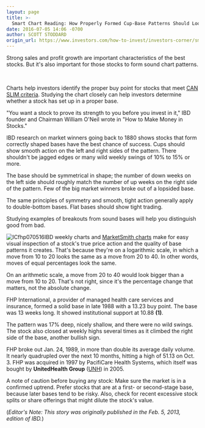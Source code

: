 ```yaml
---
layout: page
title: >-
  Smart Chart Reading: How Properly Formed Cup-Base Patterns Should Look
date: 2016-07-05 14:06 -0700
author: SCOTT STODDARD
origin_url: https://www.investors.com/how-to-invest/investors-corner/smart-chart-reading-how-a-properly-formed-cup-base-pattern-should-look
---
```





Strong sales and profit growth are important characteristics of the best stocks. But it's also important for those stocks to form sound chart patterns.


 


Charts help investors identify the proper buy point for stocks that meet [CAN SLIM criteria](http://education.investors.com/courselandingpage.aspx?id=735749). Studying the chart closely can help investors determine whether a stock has set up in a proper base.


"You want a stock to prove its strength to you before you invest in it," IBD founder and Chairman William O'Neil wrote in "How to Make Money in Stocks."


IBD research on market winners going back to 1880 shows stocks that form correctly shaped bases have the best chance of success. Cups should show smooth action on the left and right sides of the pattern. There shouldn't be jagged edges or many wild weekly swings of 10% to 15% or more.


The base should be symmetrical in shape; the number of down weeks on the left side should roughly match the number of up weeks on the right side of the pattern. Few of the big market winners broke out of a lopsided base.


The same principles of symmetry and smooth, tight action generally apply to double-bottom bases. Flat bases should show tight trading.


Studying examples of breakouts from sound bases will help you distinguish good from bad.


![ICfhp070516](https://www.investors.com/wp-content/uploads/2016/07/ICfhp070516-1.jpg)IBD weekly charts and [MarketSmith charts](http://marketsmith.investors.com/) make for easy visual inspection of a stock's true price action and the quality of base patterns it creates. That's because they're on a logarithmic scale, in which a move from 10 to 20 looks the same as a move from 20 to 40. In other words, moves of equal percentages look the same.


On an arithmetic scale, a move from 20 to 40 would look bigger than a move from 10 to 20. That's not right, since it's the percentage change that matters, not the absolute change.


FHP International, a provider of managed health care services and insurance, formed a solid base in late 1988 with a 13.23 buy point. The base was 13 weeks long. It showed institutional support at 10.88 **(1)**.


The pattern was 17% deep, nicely shallow, and there were no wild swings. The stock also closed at weekly highs several times as it climbed the right side of the base, another bullish sign.


FHP broke out Jan. 24, 1989, in more than double its average daily volume. It nearly quadrupled over the next 10 months, hitting a high of 51.13 on Oct. 3. FHP was acquired in 1997 by PacifiCare Health Systems, which itself was bought by **UnitedHealth Group** ([UNH](https://research.investors.com/quote.aspx?symbol=UNH)) in 2005.


A note of caution before buying any stock: Make sure the market is in a confirmed uptrend. Prefer stocks that are at a first- or second-stage base, because later bases tend to be risky. Also, check for recent excessive stock splits or share offerings that might dilute the stock's value.


(*Editor's Note: This story was originally published in the Feb. 5, 2013, edition of IBD.*)




